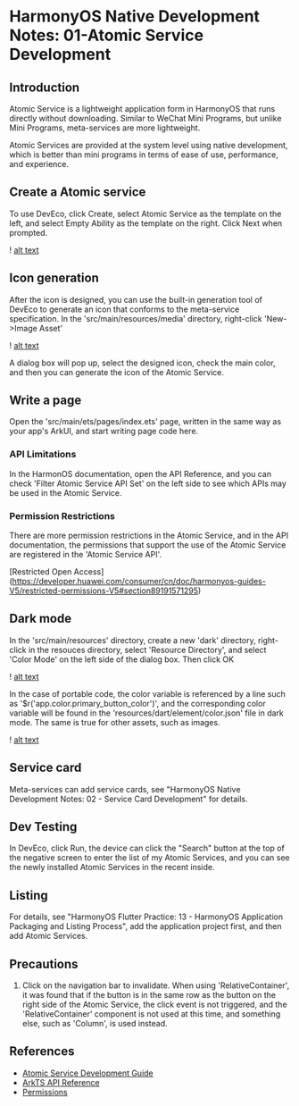 # HarmonyOS Native Development Notes: 01-Atomic Service Development

## Introduction

Atomic Service is a lightweight application form in HarmonyOS that runs directly without downloading. Similar to WeChat Mini Programs, but unlike Mini Programs, meta-services are more lightweight.

Atomic Services are provided at the system level using native development, which is better than mini programs in terms of ease of use, performance, and experience.

## Create a Atomic service

To use DevEco, click Create, select Atomic Service as the template on the left, and select Empty Ability as the template on the right. Click Next when prompted.

! [alt text](image-2.png)

## Icon generation

After the icon is designed, you can use the built-in generation tool of DevEco to generate an icon that conforms to the meta-service specification. In the 'src/main/resources/media' directory, right-click 'New->Image Asset'

! [alt text](image-3.png)

A dialog box will pop up, select the designed icon, check the main color, and then you can generate the icon of the Atomic Service.

## Write a page

Open the 'src/main/ets/pages/index.ets' page, written in the same way as your app's ArkUI, and start writing page code here.

### API Limitations

In the HarmonOS documentation, open the API Reference, and you can check 'Filter Atomic Service API Set' on the left side to see which APIs may be used in the Atomic Service.

### Permission Restrictions

There are more permission restrictions in the Atomic Service, and in the API documentation, the permissions that support the use of the Atomic Service are registered in the 'Atomic Service API'.

[Restricted Open Access] (https://developer.huawei.com/consumer/cn/doc/harmonyos-guides-V5/restricted-permissions-V5#section89191571295)

## Dark mode

In the 'src/main/resources' directory, create a new 'dark' directory, right-click in the resouces directory, select 'Resource Directory', and select 'Color Mode' on the left side of the dialog box.
Then click OK

! [alt text](image.png)

In the case of portable code, the color variable is referenced by a line such as '$r('app.color.primary_button_color')', and the corresponding color variable will be found in the 'resources/dart/element/color.json' file in dark mode. The same is true for other assets, such as images.

! [alt text](image-1.png)

## Service card

Meta-services can add service cards, see "HarmonyOS Native Development Notes: 02 - Service Card Development" for details.

## Dev Testing

In DevEco, click Run, the device can click the "Search" button at the top of the negative screen to enter the list of my Atomic Services, and you can see the newly installed Atomic Services in the recent inside.

## Listing

For details, see "HarmonyOS Flutter Practice: 13 - HarmonyOS Application Packaging and Listing Process", add the application project first, and then add Atomic Services.

## Precautions

1. Click on the navigation bar to invalidate.
When using 'RelativeContainer', it was found that if the button is in the same row as the button on the right side of the Atomic Service, the click event is not triggered, and the 'RelativeContainer' component is not used at this time, and something else, such as 'Column', is used instead.

## References

- [Atomic Service Development Guide](https://developer.huawei.com/consumer/cn/doc/atomic-guides-V5/atomic-service-definition-V5)
- [ArkTS API Reference](https://developer.huawei.com/consumer/cn/doc/harmonyos-references-V5/arkts-api-V5?catalogVersion=V5)
- [Permissions](https://developer.huawei.com/consumer/cn/doc/harmonyos-guides-V5/health-permission-description-V5)